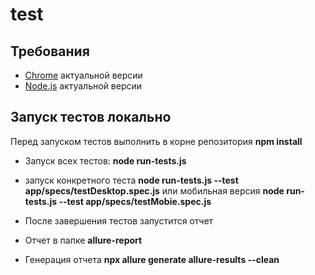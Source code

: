 # test

## Требования 
* [Chrome](https://www.google.com/chrome/) актуальной версии
* [Node.js](https://nodejs.org/) актуальной версии

## Запуск тестов локально
Перед запуском тестов выполнить в корне репозитория **npm install**

* Запуск всех тестов: **node run-tests.js**
* запуск конкретного теста  **node run-tests.js --test app/specs/testDesktop.spec.js**
  или мобильная версия **node run-tests.js --test app/specs/testMobie.spec.js**

* После завершения тестов запустится отчет

* Отчет в папке **allure-report**
* Генерация отчета **npx allure generate allure-results --clean**
